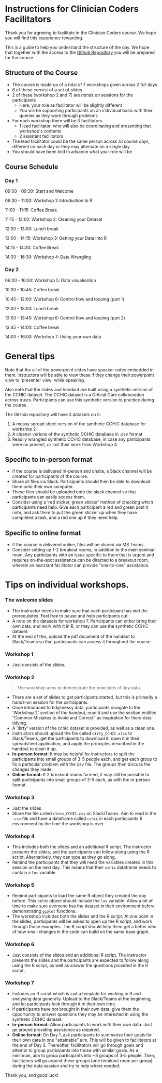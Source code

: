 # Instructions for Clinician Coders Facilitators

Thank you for agreeing to facilitate in the Clinician Coders course. We hope you will find this experience rewarding.  
  
  
This is a guide to help you understand the structure of the day. We hope that together with the access to the [Github Repository](https://github.com/datascibc/ClinicianCoders) you will be prepared for the course. 

## Structure of the Course

- The course is made up of a total of 7 workshops given across 2 full days
- 6 of these consist of a set of slides
- 2 of these (workshop 2 and 7) are *hands on* sessions for the participants
    - Here, your role as facilitator will be slightly different
    - You will be supporting participants on an individual basis with their queries as they work through problems
- For each workshop there will be 3 facilitators
    - 1 lead facilitator, who will also be coordinating and presenting that workshop's contents
    - 2 assistant facilitators
- The lead facilitator could be the same person across all course days, different on each day or they may alternate on a single day
- You should have been told in advance what your role will be

## Course Schedule

### Day 1

09:00 - 09:30: Start and Welcome

09:30 - 11:00: Workshop 1: Introduction to R

11:00 - 11:15: Coffee Break

11:15 - 12:00: Workshop 2: Cleaning your Dataset

12:00 - 13:00: Lunch break

13:00 - 14:15: Workshop 3: Getting your Data into R 

14:15 - 14:30: Coffee Break

14:30 - 16:30: Workshop 4: Data Wrangling 

### Day 2

09:00 - 10:30: Workshop 5: Data visualisation

10:30 - 10:45: Coffee break

10:45 - 12:00: Workshop 6: Control flow and looping (part 1)

12:00 - 13:00: Lunch break

13:00 - 13:45: Workshop 6: Control flow and looping (part 2)

13:45 - 14:00: Coffee break

14:00 - 16:00: Workshop 7: Using your own data

# General tips 

Note that the all of the powerpoint slides have speaker notes embedded in them. Instructors will be able to view these if they change their powerpoint view to 'presenter view' while speaking.

Also note that the slides and handout are built using a synthetic version of the CCHIC dataset. The CCHIC dataset is a Critical Care collaboration across trusts. Participants can use this synthetic version to practice during the course.  

The GitHub repository will have 3 datasets on it:

1. A messy spread sheet version of the synthetic CCHIC database for workshop 2
2. A cleaner verions of the synthetic CCHIC database in .csv format
3. Readily wrangled synthetic CCHIC database, in case any participants were no present, or lost their work from Workshop 4

## Specific to in-person format
- If the course is delivered in-person and onsite, a Slack channel will be created for participants of the course. 
- Share all files via Slack. Participants should then be able to download them onto their own computer. 
- These files should be uploaded onto the slack channel so that participants can easily access them. 
- Consider using a 'red sticker, green sticker' method of checking which participants need help. Give each participant a red and green post it note, and ask them to put the green sticker up when they have completed a task, and a red one up if they need help. 

## Specific to online format
- If the course is delivered online, files will be shared via MS Teams.
- Consider setting up 1-2 breakout rooms, in addition to the main seminar room. Any participants with an issue specific to them that is urgent and requires on-the-spot assistance can be directed to a breakout room, wherein an assistant facilitator can provide "one-to-one" assistance.

# Tips on individual workshops.

### The welcome slides

- The instructor needs to make sure that each participant has met the prerequisites. Feel free to pause and help participants out.
- A note on the datasets for workshop 7. Participants can either bring their own data, and work with it in R, or they can use the synthetic CCHIC dataset. 
- At the end of this, upload the pdf document of the handout to Slack/Teams so that participants can access it throughout the course. 

### Workshop 1 

- Just consists of the slides. 

### Workshop 2

> The workshop aims to demonstrate the principles of tidy data. 

- There are a set of slides to get participants started, but this is primarily a *hands-on* session for the participants.
- Once introduced to tidy/messy data, participants navigate to the 'Workshop 2' section of the handout, read it and use the section entitled "Common Mistakes to Avoid and Correct" as inspiration for there data tidying. 
- A 'dirty' version of the cchic dataset is provided, as well as a clean one. 
- Instructors should upload the file called `dirty_CCHIC.xlsx` to Slack/Teams, get the participants to download it, open it in their spreadsheet application, and apply the principles described in the handout to clean it up. 
- **In-person format:** It may be helpful for instructors to split the participants into small groups of 3-5 people each, and get each group to fix a particular problem with the csv file. The groups then discuss the changes they made. 
- **Online format:** If 2 breakout rooms formed, it may still be possible to split participants into small groups of 3-5 each, as with the in-person format.

### Workshop 3

- Just the slides. 
- Share the file called `clean_CCHIC.csv` on Slack/Teams. Aim to read in the `.csv` file and have a dataframe called `cchic` in each participants R environment by the time the workshop is over. 

### Workshop 4

- This includes both the slides and an additional R script. The instructor presents the slides, and the participants can follow along using the R script. Alternatively, they can type as they go along. 
- Remind the participants that they will need the variables created in this session on the next day. This means that their `cchic` dataframe needs to contain a `los` variable. 

### Workshop 5

- Remind participants to load the same R object they created the day before. This cchic object should include the `los` variable. Allow a bit of time to make sure everyone has the dataset in their environment before demonstrating `ggplot` functions. 
- The workshop includes both the slides and the R script. At one point in the slides, participants will be asked to open up the R script, and work through those examples. The R script should help them get a better idea of how small changes in the code can build on the same base graph. 

### Workshop 6

- Just consists of the slides and an additional R script. The instructor presents the slides and the participants are expected to follow along using the R script, as well as answer the questions provided in the R script.  

### Workshop 7

- Includes an R script which is just a template for working in R and analysing data generally. Upload to the Slack/Teams at the beginning, and let participants look through it in their own time.
- If participants have not brought in their own data, give them the opportunity to answer questions they may be interested in using the synthetic CCHIC dataset. 
- **In-person format:** Allow participants to work with their own data. Just go around providing assistance as required. 
- **Online format:** On Day 1, ask participants to summarise their goals for their own data in one "attainable" aim. This will be given to facilitators at the end of Day 3. Thereafter, facilitators will go through goals and attempt to group participants into those with similar goals. As a minimum, aim to group participants into ~3 groups of 3-5 people. Then, facilitators will go around these groups (one breakout room per group) during the data session and try to help where needed.

Thank you, and good luck!
